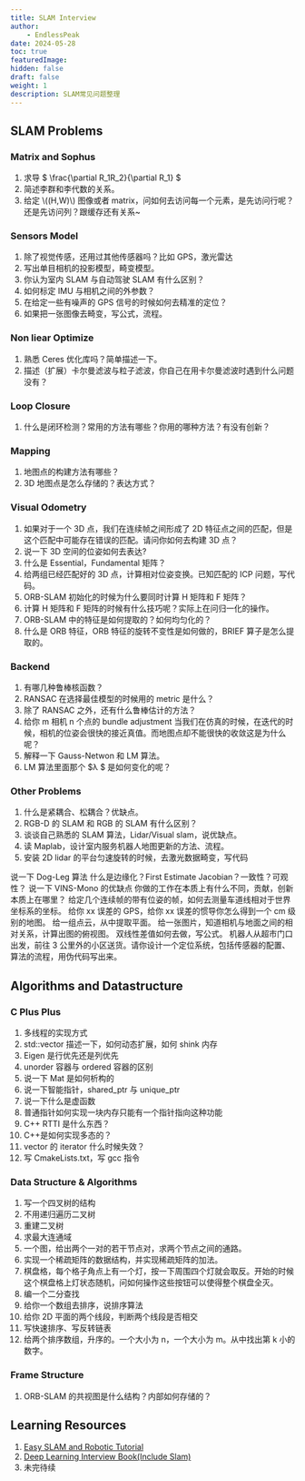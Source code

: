 ```yaml
---
title: SLAM Interview
author: 
    - EndlessPeak
date: 2024-05-28
toc: true
featuredImage: 
hidden: false
draft: false
weight: 1
description: SLAM常见问题整理
---
```


## SLAM Problems
### Matrix and Sophus

1.  求导 $ \frac{\partial R\_1R\_2}{\partial R\_1} $
2.  简述李群和李代数的关系。
3.  给定 \\((H,W)\\) 图像或者 matrix，问如何去访问每一个元素，是先访问行呢？还是先访问列？跟缓存还有关系~


### Sensors Model

1.  除了视觉传感，还用过其他传感器吗？比如 GPS，激光雷达
2.  写出单目相机的投影模型，畸变模型。
3.  你认为室内 SLAM 与自动驾驶 SLAM 有什么区别？
4.  如何标定 IMU 与相机之间的外参数？
5.  在给定一些有噪声的 GPS 信号的时候如何去精准的定位？
6.  如果把一张图像去畸变，写公式，流程。


### Non liear Optimize

1.  熟悉 Ceres 优化库吗？简单描述一下。
2.  描述（扩展）卡尔曼滤波与粒子滤波，你自己在用卡尔曼滤波时遇到什么问题没有？


### Loop Closure

1.  什么是闭环检测？常用的方法有哪些？你用的哪种方法？有没有创新？


### Mapping

1.  地图点的构建方法有哪些？
2.  3D 地图点是怎么存储的？表达方式？


### Visual Odometry

1.  如果对于一个 3D 点，我们在连续帧之间形成了 2D 特征点之间的匹配，但是这个匹配中可能存在错误的匹配。请问你如何去构建 3D 点？
2.  说一下 3D 空间的位姿如何去表达?
3.  什么是 Essential，Fundamental 矩阵？
4.  给两组已经匹配好的 3D 点，计算相对位姿变换。已知匹配的 ICP 问题，写代码。
5.  ORB-SLAM 初始化的时候为什么要同时计算 H 矩阵和 F 矩阵？
6.  计算 H 矩阵和 F 矩阵的时候有什么技巧呢？实际上在问归一化的操作。
7.  ORB-SLAM 中的特征是如何提取的？如何均匀化的？
8.  什么是 ORB 特征，ORB 特征的旋转不变性是如何做的，BRIEF 算子是怎么提取的。


### Backend

1.  有哪几种鲁棒核函数？
2.  RANSAC 在选择最佳模型的时候用的 metric 是什么？
3.  除了 RANSAC 之外，还有什么鲁棒估计的方法？
4.  给你 m 相机 n 个点的 bundle adjustment 当我们在仿真的时候，在迭代的时候，相机的位姿会很快的接近真值。而地图点却不能很快的收敛这是为什么呢？
5.  解释一下 Gauss-Netwon 和 LM 算法。
6.  LM 算法里面那个 $&lambda; $ 是如何变化的呢？


### Other Problems

1.  什么是紧耦合、松耦合？优缺点。
2.  RGB-D 的 SLAM 和 RGB 的 SLAM 有什么区别？
3.  谈谈自己熟悉的 SLAM 算法，Lidar/Visual slam，说优缺点。
4.  读 Maplab，设计室内服务机器人地图更新的方法、流程。
5.  安装 2D lidar 的平台匀速旋转的时候，去激光数据畸变，写代码

说一下 Dog-Leg 算法
什么是边缘化？First Estimate Jacobian？一致性？可观性？
说一下 VINS-Mono 的优缺点
你做的工作在本质上有什么不同，贡献，创新本质上在哪里？
给定几个连续帧的带有位姿的帧，如何去测量车道线相对于世界坐标系的坐标。
给你 xx 误差的 GPS，给你 xx 误差的惯导你怎么得到一个 cm 级别的地图。
给一组点云，从中提取平面。
给一张图片，知道相机与地面之间的相对关系，计算出图的俯视图。
双线性差值如何去做，写公式。
机器人从超市门口出发，前往 3 公里外的小区送货。请你设计一个定位系统，包括传感器的配置、算法的流程，用伪代码写出来。


## Algorithms and Datastructure


### C Plus Plus

1.  多线程的实现方式
2.  std::vector 描述一下，如何动态扩展，如何 shink 内存
3.  Eigen 是行优先还是列优先
4.  unorder 容器与 ordered 容器的区别
5.  说一下 Mat 是如何析构的
6.  说一下智能指针，shared_ptr 与 unique_ptr
7.  说一下什么是虚函数
8.  普通指针如何实现一块内存只能有一个指针指向这种功能
9.  C++ RTTI 是什么东西？
10. C++是如何实现多态的？
11. vector 的 iterator 什么时候失效？
12. 写 CmakeLists.txt，写 gcc 指令


### Data Structure & Algorithms

1.  写一个四叉树的结构
2.  不用递归遍历二叉树
3.  重建二叉树
4.  求最大连通域
5.  一个图，给出两个一对的若干节点对，求两个节点之间的通路。
6.  实现一个稀疏矩阵的数据结构，并实现稀疏矩阵的加法。
7.  棋盘格，每个格子角点上有一个灯，按一下周围四个灯就会取反。开始的时候这个棋盘格上灯状态随机，问如何操作这些按钮可以使得整个棋盘全灭。
8.  编一个二分查找
9.  给你一个数组去排序，说排序算法
10. 给你 2D 平面的两个线段，判断两个线段是否相交
11. 写快速排序、写反转链表
12. 给两个排序数组，升序的。一个大小为 n，一个大小为 m。从中找出第 k 小的数字。


### Frame Structure

1.  ORB-SLAM 的共视图是什么结构？内部如何存储的？


## Learning Resources

1.  [Easy SLAM and Robotic Tutorial](https://github.com/varyshare/easy_slam_tutorial)
2.  [Deep Learning Interview Book(Include Slam)](https://github.com/amusi/Deep-Learning-Interview-Book/tree/master)
3.  未完待续
